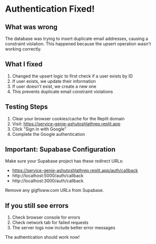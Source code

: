 # Authentication Fixed! 

## What was wrong
The database was trying to insert duplicate email addresses, causing a constraint violation. This happened because the upsert operation wasn't working correctly.

## What I fixed
1. Changed the upsert logic to first check if a user exists by ID
2. If user exists, we update their information
3. If user doesn't exist, we create a new one
4. This prevents duplicate email constraint violations

## Testing Steps

1. Clear your browser cookies/cache for the Replit domain
2. Visit: https://service-genie-ashutoshlathrep.replit.app
3. Click "Sign in with Google"
4. Complete the Google authentication

## Important: Supabase Configuration

Make sure your Supabase project has these redirect URLs:
- https://service-genie-ashutoshlathrep.replit.app/auth/callback
- http://localhost:5000/auth/callback
- http://localhost:3000/auth/callback

Remove any gigfloww.com URLs from Supabase.

## If you still see errors

1. Check browser console for errors
2. Check network tab for failed requests
3. The server logs now include better error messages

The authentication should work now!